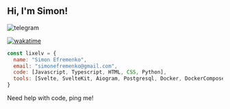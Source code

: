 ## Hi, I'm Simon!

![telegram](https://img.shields.io/badge/Telegram%20-lixelv-lightblue?logo=Telegram&link=https%3A%2F%2Ft.me%2Flixelv)

[![wakatime](https://wakatime.com/badge/user/14787fe3-8231-4120-8754-60e109472c0e.svg)](https://wakatime.com/@14787fe3-8231-4120-8754-60e109472c0e)

```js
const lixelv = {
  name: "Simon Efremenko",
  email: "simonefremenko@gmail.com",
  code: [Javascript, Typescript, HTML, CSS, Python],
  tools: [Svelte, SvelteKit, Aiogram, Postgresql, Docker, DockerCompose, Ubuntu]
}
```

Need help with code, ping me!
